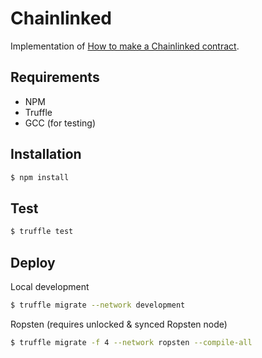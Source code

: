 # Chainlinked

Implementation of [How to make a Chainlinked contract](https://github.com/smartcontractkit/chainlink/wiki/How-to-make-a-Chainlinked-contract).

## Requirements

- NPM
- Truffle
- GCC (for testing)

## Installation

```bash
$ npm install
```

## Test

```bash
$ truffle test
```

## Deploy

Local development

```bash
$ truffle migrate --network development
```

Ropsten (requires unlocked & synced Ropsten node)

```bash
$ truffle migrate -f 4 --network ropsten --compile-all
```